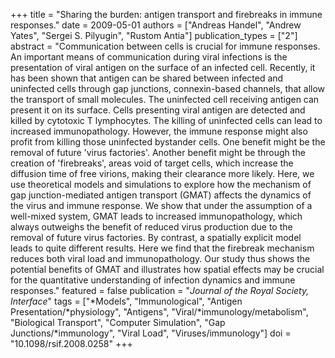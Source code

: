 +++
title = "Sharing the burden: antigen transport and firebreaks in immune responses."
date = 2009-05-01
authors = ["Andreas Handel", "Andrew Yates", "Sergei S. Pilyugin", "Rustom Antia"]
publication_types = ["2"]
abstract = "Communication between cells is crucial for immune responses. An important means of communication during viral infections is the presentation of viral antigen on  the surface of an infected cell. Recently, it has been shown that antigen can be  shared between infected and uninfected cells through gap junctions, connexin-based channels, that allow the transport of small molecules. The uninfected cell receiving antigen can present it on its surface. Cells presenting viral antigen are detected and killed by cytotoxic T lymphocytes. The killing of  uninfected cells can lead to increased immunopathology. However, the immune response might also profit from killing those uninfected bystander cells. One benefit might be the removal of future 'virus factories'. Another benefit might be through the creation of 'firebreaks', areas void of target cells, which increase the diffusion time of free virions, making their clearance more likely.  Here, we use theoretical models and simulations to explore how the mechanism of gap junction-mediated antigen transport (GMAT) affects the dynamics of the virus  and immune response. We show that under the assumption of a well-mixed system, GMAT leads to increased immunopathology, which always outweighs the benefit of reduced virus production due to the removal of future virus factories. By contrast, a spatially explicit model leads to quite different results. Here we find that the firebreak mechanism reduces both viral load and immunopathology. Our study thus shows the potential benefits of GMAT and illustrates how spatial effects may be crucial for the quantitative understanding of infection dynamics and immune responses."
featured = false
publication = "*Journal of the Royal Society, Interface*"
tags = ["*Models", "Immunological", "Antigen Presentation/*physiology", "Antigens", "Viral/*immunology/metabolism", "Biological Transport", "Computer Simulation", "Gap Junctions/*immunology", "Viral Load", "Viruses/immunology"]
doi = "10.1098/rsif.2008.0258"
+++

